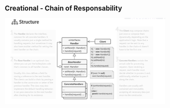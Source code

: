 ## Creational - Chain of Responsability

[![Creational - Singleton](../images/chain-of-responsability.png)](https://refactoring.guru/design-patterns/chain-of-responsibility)
